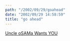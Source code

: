 ```yaml
---
path: "/2002/09/29/goahead" 
date: "2002/09/29 14:58:59" 
title: "go ahead" 
---
```

<a href="http://www.tompaine.com/op_ads/opad.cfm/ID/6438/">Uncle oSAMa Wants YOU</a>